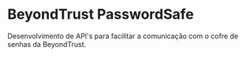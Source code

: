 # BeyondTrust PasswordSafe

Desenvolvimento de API's para facilitar a comunicação com o cofre de senhas da BeyondTrust.
